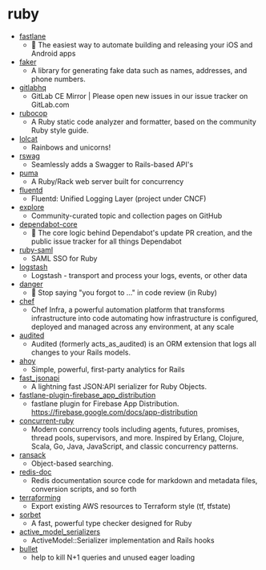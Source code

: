 # ruby
- [fastlane](https://github.com/fastlane/fastlane)
  - 🚀 The easiest way to automate building and releasing your iOS and Android apps
- [faker](https://github.com/faker-ruby/faker)
  - A library for generating fake data such as names, addresses, and phone numbers.
- [gitlabhq](https://github.com/gitlabhq/gitlabhq)
  - GitLab CE Mirror | Please open new issues in our issue tracker on GitLab.com
- [rubocop](https://github.com/rubocop-hq/rubocop)
  - A Ruby static code analyzer and formatter, based on the community Ruby style guide.
- [lolcat](https://github.com/busyloop/lolcat)
  - Rainbows and unicorns!
- [rswag](https://github.com/rswag/rswag)
  - Seamlessly adds a Swagger to Rails-based API's
- [puma](https://github.com/puma/puma)
  - A Ruby/Rack web server built for concurrency
- [fluentd](https://github.com/fluent/fluentd)
  - Fluentd: Unified Logging Layer (project under CNCF)
- [explore](https://github.com/github/explore)
  - Community-curated topic and collection pages on GitHub
- [dependabot-core](https://github.com/dependabot/dependabot-core)
  - 🤖 The core logic behind Dependabot's update PR creation, and the public issue tracker for all things Dependabot
- [ruby-saml](https://github.com/onelogin/ruby-saml)
  - SAML SSO for Ruby
- [logstash](https://github.com/elastic/logstash)
  - Logstash - transport and process your logs, events, or other data
- [danger](https://github.com/danger/danger)
  - 🚫 Stop saying "you forgot to …" in code review (in Ruby)
- [chef](https://github.com/chef/chef)
  - Chef Infra, a powerful automation platform that transforms infrastructure into code automating how infrastructure is configured, deployed and managed across any environment, at any scale
- [audited](https://github.com/collectiveidea/audited)
  - Audited (formerly acts_as_audited) is an ORM extension that logs all changes to your Rails models.
- [ahoy](https://github.com/ankane/ahoy)
  - Simple, powerful, first-party analytics for Rails
- [fast_jsonapi](https://github.com/Netflix/fast_jsonapi)
  - A lightning fast JSON:API serializer for Ruby Objects.
- [fastlane-plugin-firebase_app_distribution](https://github.com/fastlane/fastlane-plugin-firebase_app_distribution)
  - fastlane plugin for Firebase App Distribution. https://firebase.google.com/docs/app-distribution
- [concurrent-ruby](https://github.com/ruby-concurrency/concurrent-ruby)
  - Modern concurrency tools including agents, futures, promises, thread pools, supervisors, and more. Inspired by Erlang, Clojure, Scala, Go, Java, JavaScript, and classic concurrency patterns.
- [ransack](https://github.com/activerecord-hackery/ransack)
  - Object-based searching.
- [redis-doc](https://github.com/redis-io/redis-doc)
  - Redis documentation source code for markdown and metadata files, conversion scripts, and so forth
- [terraforming](https://github.com/dtan4/terraforming)
  - Export existing AWS resources to Terraform style (tf, tfstate)
- [sorbet](https://github.com/sorbet/sorbet)
  - A fast, powerful type checker designed for Ruby
- [active_model_serializers](https://github.com/rails-api/active_model_serializers)
  - ActiveModel::Serializer implementation and Rails hooks
- [bullet](https://github.com/flyerhzm/bullet)
  - help to kill N+1 queries and unused eager loading
